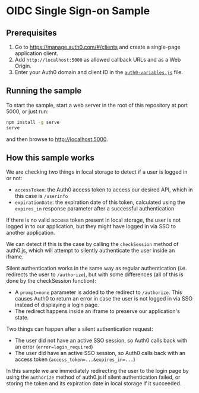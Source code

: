 # OIDC Single Sign-on Sample

## Prerequisites

1. Go to https://manage.auth0.com/#/clients and create a single-page application client.
2. Add `http://localhost:5000` as allowed callback URLs and as a Web Origin.
3. Enter your Auth0 domain and client ID in the [`auth0-variables.js`](/auth0-variables.js) file.

## Running the sample

To start the sample, start a web server in the root of this repository at port 5000, or just run:

```sh
npm install -g serve
serve
```

and then browse to [http://localhost:5000](http://localhost:5000).

## How this sample works

We are checking two things in local storage to detect if a user is logged in or not:

* `accessToken`: the Auth0 access token to access our desired API, which in this case is `/userinfo`
* `expirationDate`: the expiration date of this token, calculated using the `expires_in` response parameter after a successful authentication

If there is no valid access token present in local storage, the user is not logged in to our application, but they might have logged in via SSO to another application.

We can detect if this is the case by calling the `checkSession` method of auth0.js, which will attempt to silently authenticate the user inside an iframe.

Silent authentication works in the same way as regular authentication (i.e. redirects the user to `/authorize`), but with some differences (all of this is done by the checkSession function):

* A `prompt=none` parameter is added to the redirect to `/authorize`.
This causes Auth0 to return an error in case the user is not logged in via SSO instead of displaying a login page.
* The redirect happens inside an iframe to preserve our application's state.

Two things can happen after a silent authentication request:

* The user did not have an active SSO session, so Auth0 calls back with an error (`error=login_required`)
* The user did have an active SSO session, so Auth0 calls back with an access token (`access_token=...&expires_in=...`)

In this sample we are immediately redirecting the user to the login page by using the `authorize` method of auth0.js if silent authentication failed, or storing the token and its expiration date in local storage if it succeeded.
